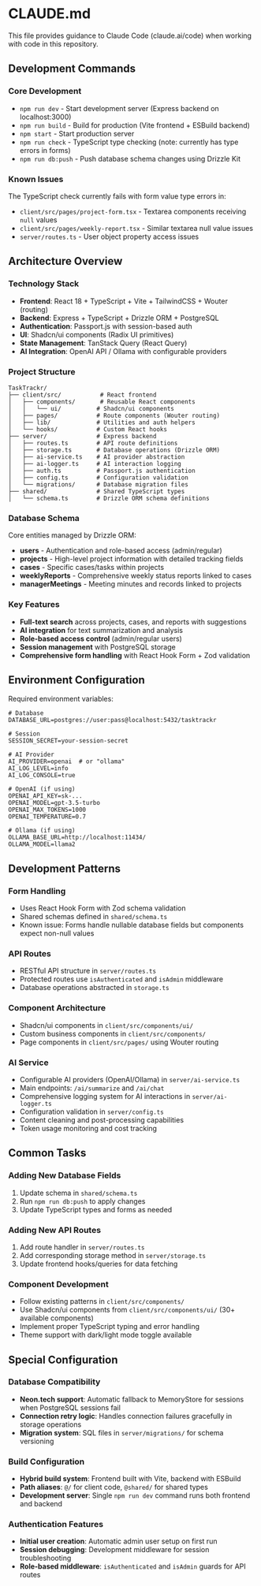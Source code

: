 # CLAUDE.md

This file provides guidance to Claude Code (claude.ai/code) when working with code in this repository.

## Development Commands

### Core Development
- `npm run dev` - Start development server (Express backend on localhost:3000)
- `npm run build` - Build for production (Vite frontend + ESBuild backend)
- `npm start` - Start production server
- `npm run check` - TypeScript type checking (note: currently has type errors in forms)
- `npm run db:push` - Push database schema changes using Drizzle Kit

### Known Issues
The TypeScript check currently fails with form value type errors in:
- `client/src/pages/project-form.tsx` - Textarea components receiving `null` values
- `client/src/pages/weekly-report.tsx` - Similar textarea null value issues
- `server/routes.ts` - User object property access issues

## Architecture Overview

### Technology Stack
- **Frontend**: React 18 + TypeScript + Vite + TailwindCSS + Wouter (routing)
- **Backend**: Express + TypeScript + Drizzle ORM + PostgreSQL
- **Authentication**: Passport.js with session-based auth
- **UI**: Shadcn/ui components (Radix UI primitives)
- **State Management**: TanStack Query (React Query)
- **AI Integration**: OpenAI API / Ollama with configurable providers

### Project Structure
```
TaskTrackr/
├── client/src/           # React frontend
│   ├── components/       # Reusable React components
│   │   └── ui/          # Shadcn/ui components
│   ├── pages/           # Route components (Wouter routing)
│   ├── lib/             # Utilities and auth helpers
│   └── hooks/           # Custom React hooks
├── server/              # Express backend
│   ├── routes.ts        # API route definitions
│   ├── storage.ts       # Database operations (Drizzle ORM)
│   ├── ai-service.ts    # AI provider abstraction
│   ├── ai-logger.ts     # AI interaction logging
│   ├── auth.ts          # Passport.js authentication
│   ├── config.ts        # Configuration validation
│   └── migrations/      # Database migration files
├── shared/              # Shared TypeScript types
│   └── schema.ts        # Drizzle ORM schema definitions
```

### Database Schema
Core entities managed by Drizzle ORM:
- **users** - Authentication and role-based access (admin/regular)
- **projects** - High-level project information with detailed tracking fields
- **cases** - Specific cases/tasks within projects
- **weeklyReports** - Comprehensive weekly status reports linked to cases
- **managerMeetings** - Meeting minutes and records linked to projects

### Key Features
- **Full-text search** across projects, cases, and reports with suggestions
- **AI integration** for text summarization and analysis
- **Role-based access control** (admin/regular users)
- **Session management** with PostgreSQL storage
- **Comprehensive form handling** with React Hook Form + Zod validation

## Environment Configuration

Required environment variables:
```env
# Database
DATABASE_URL=postgres://user:pass@localhost:5432/tasktrackr

# Session
SESSION_SECRET=your-session-secret

# AI Provider
AI_PROVIDER=openai  # or "ollama"
AI_LOG_LEVEL=info
AI_LOG_CONSOLE=true

# OpenAI (if using)
OPENAI_API_KEY=sk-...
OPENAI_MODEL=gpt-3.5-turbo
OPENAI_MAX_TOKENS=1000
OPENAI_TEMPERATURE=0.7

# Ollama (if using)
OLLAMA_BASE_URL=http://localhost:11434/
OLLAMA_MODEL=llama2
```

## Development Patterns

### Form Handling
- Uses React Hook Form with Zod schema validation
- Shared schemas defined in `shared/schema.ts`
- Known issue: Forms handle nullable database fields but components expect non-null values

### API Routes
- RESTful API structure in `server/routes.ts` 
- Protected routes use `isAuthenticated` and `isAdmin` middleware
- Database operations abstracted in `storage.ts`

### Component Architecture
- Shadcn/ui components in `client/src/components/ui/`
- Custom business components in `client/src/components/`
- Page components in `client/src/pages/` using Wouter routing

### AI Service
- Configurable AI providers (OpenAI/Ollama) in `server/ai-service.ts`
- Main endpoints: `/ai/summarize` and `/ai/chat`
- Comprehensive logging system for AI interactions in `server/ai-logger.ts`
- Configuration validation in `server/config.ts`
- Content cleaning and post-processing capabilities
- Token usage monitoring and cost tracking

## Common Tasks

### Adding New Database Fields
1. Update schema in `shared/schema.ts`
2. Run `npm run db:push` to apply changes
3. Update TypeScript types and forms as needed

### Adding New API Routes
1. Add route handler in `server/routes.ts`
2. Add corresponding storage method in `server/storage.ts`
3. Update frontend hooks/queries for data fetching

### Component Development
- Follow existing patterns in `client/src/components/`
- Use Shadcn/ui components from `client/src/components/ui/` (30+ available components)
- Implement proper TypeScript typing and error handling
- Theme support with dark/light mode toggle available

## Special Configuration

### Database Compatibility
- **Neon.tech support**: Automatic fallback to MemoryStore for sessions when PostgreSQL sessions fail
- **Connection retry logic**: Handles connection failures gracefully in storage operations
- **Migration system**: SQL files in `server/migrations/` for schema versioning

### Build Configuration
- **Hybrid build system**: Frontend built with Vite, backend with ESBuild
- **Path aliases**: `@/` for client code, `@shared/` for shared types
- **Development server**: Single `npm run dev` command runs both frontend and backend

### Authentication Features
- **Initial user creation**: Automatic admin user setup on first run
- **Session debugging**: Development middleware for session troubleshooting
- **Role-based middleware**: `isAuthenticated` and `isAdmin` guards for API routes
